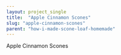 ```yaml
---
layout: project_single
title:  "Apple Cinnamon Scones"
slug: "apple-cinnamon-scones"
parent: "how-i-made-scone-loaf-homemade"
---
```

Apple Cinnamon Scones